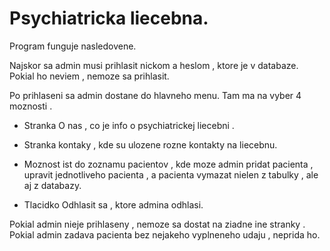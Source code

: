 # Psychiatricka liecebna.
Program funguje nasledovene.

Najskor sa admin musi prihlasit nickom a heslom , ktore je v databaze. 
Pokial ho neviem , nemoze sa prihlasit.

Po prihlaseni sa admin dostane do hlavneho menu.
Tam ma na vyber 4 moznosti . 

- Stranka O nas , co je info o 
psychiatrickej liecebni .

- Stranka kontaky , kde su ulozene rozne
kontakty na liecebnu. 
- Moznost ist do zoznamu pacientov , kde moze admin
pridat pacienta , upravit jednotliveho pacienta , a pacienta vymazat 
nielen z tabulky , ale aj z databazy.
- Tlacidko
Odhlasit sa , ktore admina odhlasi.

Pokial admin nieje prihlaseny , nemoze sa dostat na ziadne ine stranky .
Pokial admin zadava pacienta bez nejakeho vyplneneho udaju , neprida ho.

